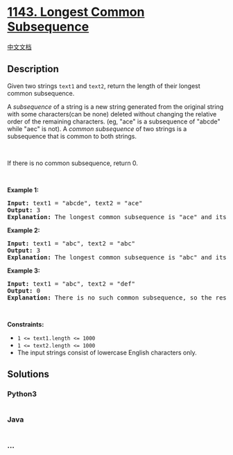 # [1143. Longest Common Subsequence](https://leetcode.com/problems/longest-common-subsequence)

[中文文档](/solution/1100-1199/1143.Longest%20Common%20Subsequence/README.md)

## Description
<p>Given two strings <code>text1</code> and <code>text2</code>, return the length of their longest common subsequence.</p>

<p>A <em>subsequence</em> of a string is a new string generated from the original string with some characters(can be none) deleted without changing the relative order of the remaining characters. (eg, &quot;ace&quot; is a subsequence of &quot;abcde&quot; while &quot;aec&quot; is not).&nbsp;A <em>common subsequence</em>&nbsp;of two strings is a subsequence that is common to both strings.</p>

<p>&nbsp;</p>

<p>If there is no common subsequence, return 0.</p>

<p>&nbsp;</p>
<p><strong>Example 1:</strong></p>

<pre>
<strong>Input:</strong> text1 = &quot;abcde&quot;, text2 = &quot;ace&quot; 
<strong>Output:</strong> 3  
<strong>Explanation:</strong> The longest common subsequence is &quot;ace&quot; and its length is 3.
</pre>

<p><strong>Example 2:</strong></p>

<pre>
<strong>Input:</strong> text1 = &quot;abc&quot;, text2 = &quot;abc&quot;
<strong>Output:</strong> 3
<strong>Explanation:</strong> The longest common subsequence is &quot;abc&quot; and its length is 3.
</pre>

<p><strong>Example 3:</strong></p>

<pre>
<strong>Input:</strong> text1 = &quot;abc&quot;, text2 = &quot;def&quot;
<strong>Output:</strong> 0
<strong>Explanation:</strong> There is no such common subsequence, so the result is 0.
</pre>

<p>&nbsp;</p>
<p><strong>Constraints:</strong></p>

<ul>
	<li><code>1 &lt;= text1.length &lt;= 1000</code></li>
	<li><code>1 &lt;= text2.length &lt;= 1000</code></li>
	<li>The input strings consist of lowercase English characters only.</li>
</ul>



## Solutions


<!-- tabs:start -->

### **Python3**

```python

```

### **Java**

```java

```

### **...**
```

```

<!-- tabs:end -->